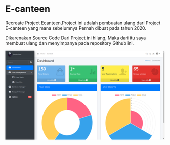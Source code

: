 # E-canteen

Recreate Project Ecanteen,Project ini adalah pembuatan ulang dari Project E-canteen yang mana sebelumnya Pernah dibuat pada tahun 2020.

Dikarenakan Source Code Dari Project ini hilang, Maka dari itu saya membuat ulang dan menyimpanya pada repository Github ini.

![Gambar Dashboar Ecanteen](img/2021-09-23-080718_1366x768_scrot.png)
